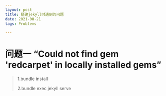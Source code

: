 ```yaml
---
layout: post
title: 搭建jekyll时遇到的问题
date: 2021-08-21 
tags: Problems

---
```



# 问题一  “Could not find gem 'redcarpet' in locally installed gems”

> 1.bundle install
>
> 2.bundle exec jekyll serve